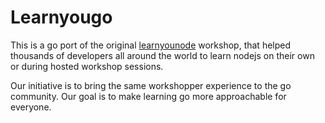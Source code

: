 # Learnyougo

This is a go port of the original [learnyounode](https://github.com/workshopper/learnyounode) workshop, that helped thousands of developers all around the world to learn nodejs on their own or during hosted workshop sessions.

Our initiative is to bring the same workshopper experience to the go community. Our goal is to make learning go more approachable for everyone.
